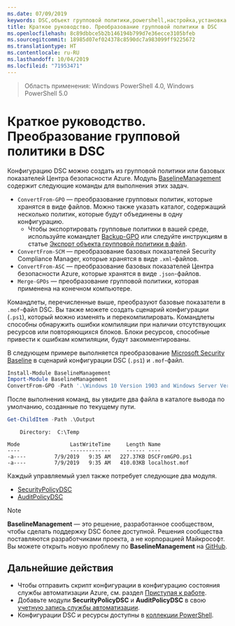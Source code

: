 ```yaml
---
ms.date: 07/09/2019
keywords: DSC,объект групповой политики,powershell,настройка,установка
title: Краткое руководство. Преобразование групповой политики в DSC
ms.openlocfilehash: 8c89dbbce5b2b146194b799d7e36ecce3105bfeb
ms.sourcegitcommit: 18985d07ef024378c8590dc7a983099ff9225672
ms.translationtype: HT
ms.contentlocale: ru-RU
ms.lasthandoff: 10/04/2019
ms.locfileid: "71953471"
---
```

> Область применения: Windows PowerShell 4.0, Windows PowerShell 5.0

# <a name="quickstart-convert-group-policy-into-dsc"></a>Краткое руководство. Преобразование групповой политики в DSC

Конфигурацию DSC можно создать из групповой политики или базовых показателей Центра безопасности Azure. Модуль [BaselineManagement](https://www.powershellgallery.com/packages/BaselineManagement) содержит следующие команды для выполнения этих задач.

- `ConvertFrom-GPO` — преобразование групповых политик, которые хранятся в виде файлов. Можно также указать каталог, содержащий несколько политик, которые будут объединены в одну конфигурацию.
  - Чтобы экспортировать групповые политики в вашей среде, используйте командлет [Backup-GPO](/powershell/module/grouppolicy/backup-gpo?view=win10-ps) или следуйте инструкциям в статье [Экспорт объекта групповой политики в файл](/microsoft-desktop-optimization-pack/agpm/export-a-gpo-to-a-file).
- `ConvertFrom-SCM` — преобразование базовых показателей Security Compliance Manager, которые хранятся в виде `.xml`-файлов.
- `ConvertFrom-ASC` — преобразование базовых показателей Центра безопасности Azure, которые хранятся в виде `.json`-файлов.
- `Merge-GPOs` — преобразование групповой политики, которая применена на конечном компьютере.

Командлеты, перечисленные выше, преобразуют базовые показатели в `.mof`-файл DSC. Вы также можете создать сценарий конфигурации (`.ps1`), который можно изменять и перекомпилировать. Командлеты способны обнаружить ошибки компиляции при наличии отсутствующих ресурсов или повторяющихся блоков. Блоки ресурсов, способные привести к ошибкам компиляции, будут закомментированы.

В следующем примере выполняется преобразование [Microsoft Security Baseline](https://www.microsoft.com/en-us/download/details.aspx?id=55319) в сценарий конфигурации DSC (`.ps1`) и `.mof`-файл.

```powershell
Install-Module BaselineManagement
Import-Module BaselineManagement
ConvertFrom-GPO -Path '.\Windows 10 Version 1903 and Windows Server Version 1903 Security Baseline\GPOs\' -OutputConfigurationScript
```

После выполнения команд, вы увидите два файла в каталоге вывода по умолчанию, созданные по текущему пути.

```powershell
Get-ChildItem -Path .\Output
```

```Output
    Directory:  C:\Temp

Mode                LastWriteTime     Length Name
----                -------------     ------ ----
-a----         7/9/2019   9:35 AM   227.37KB DSCFromGPO.ps1
-a----         7/9/2019   9:35 AM   410.03KB localhost.mof
```

Каждый управляемый узел также потребует следующие два модуля.

- [SecurityPolicyDSC](https://www.powershellgallery.com/packages/SecurityPolicyDsc)
- [AuditPolicyDSC](https://www.powershellgallery.com/packages/AuditPolicyDsc)

> [!NOTE]
> **BaselineManagement** — это решение, разработанное сообществом, чтобы сделать поддержку DSC более доступной. Решения сообщества поставляются разработчиками проекта, а не корпорацией Майкрософт. Вы можете открыть новую проблему по **BaselineManagement** на [GitHub](https://github.com/microsoft/BaselineManagement).

## <a name="next-steps"></a>Дальнейшие действия

- Чтобы отправить скрипт конфигурации в конфигурацию состояния службы автоматизации Azure, см. раздел [Приступая к работе](/automation/automation-dsc-getting-started#importing-a-configuration-into-azure-automation).
- Добавьте модули **SecurityPolicyDSC** и **AuditPolicyDSC** в свою [учетную запись службы автоматизации](/azure/automation/shared-resources/modules).
- Конфигурации DSC и ресурсы доступны в [коллекции PowerShell](https://www.powershellgallery.com/).
